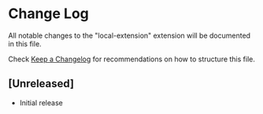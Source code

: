 # Change Log
All notable changes to the "local-extension" extension will be documented in this file.

Check [Keep a Changelog](http://keepachangelog.com/) for recommendations on how to structure this file.

## [Unreleased]
- Initial release
